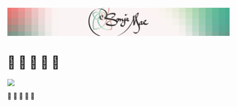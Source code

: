 [![Header](https://github.com/SonjaMae/SonjaMae.github.io/blob/d0583a330b6d38c6db0f59df2ede02bd836a30ff/behance%20banner.png "Header")](https://github.com/sonjamae/sonjamae)

# 🌱 🌱 🌱 🌱 🌱

<a href="https://github.com/sonjamae/sonjamae">
  <img align="center" src="https://github-readme-stats.vercel.app/api/top-langs/?username=sonjamae&title_color=ffffff&text_color=c9cacc&icon_color=2bbc8a&bg_color=1d1f21" />
</a>

<!-- <a href="https://github.com/sonjamae/sonjamae">
  <img align="center" src="https://github-readme-stats.vercel.app/api?username=sonjamae&show_icons=true&line_height=27&count_private=true&title_color=ffffff&text_color=c9cacc&icon_color=2bbc8a&bg_color=1d1f21" alt="Sonja's Github Stats"/>
</a> -->

🌱 🌱 🌱 🌱 🌱



<!--
**SonjaMae/SonjaMae** is a ✨ _special_ ✨ repository because its `README.md` (this file) appears on your GitHub profile.

Here are some ideas to get you started:

- 🔭 I’m currently working on ...
- 🌱 I’m currently learning ...
- 👯 I’m looking to collaborate on ...
- 🤔 I’m looking for help with ...
- 💬 Ask me about ...
- 📫 How to reach me: ...
- 😄 Pronouns: ...
- ⚡ Fun fact: ...
-->
